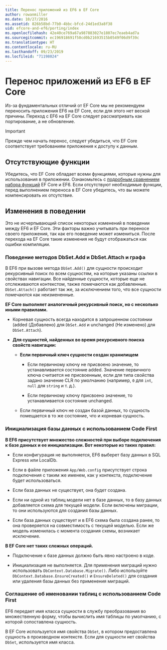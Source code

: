 ```yaml
---
title: Перенос приложений из EF6 в EF Core
author: rowanmiller
ms.date: 10/27/2016
ms.assetid: 826b58bd-77b0-4bbc-bfcd-24d1ed3a8f38
uid: efcore-and-ef6/porting/index
ms.openlocfilehash: 42e40ce769a67a987883027e1807ec7eaeb4ad7a
ms.sourcegitcommit: ec196918691f50cd0b21693515b0549f06d9f39c
ms.translationtype: HT
ms.contentlocale: ru-RU
ms.lasthandoff: 09/23/2019
ms.locfileid: "71198024"
---
```

# <a name="porting-from-ef6-to-ef-core"></a>Перенос приложений из EF6 в EF Core

Из-за фундаментальных отличий от EF Core мы не рекомендуем переносить приложения EF6 на EF Core, если для этого нет веской причины.
Переход с EF6 на EF Core следует рассматривать как портирование, а не обновление.

> [!IMPORTANT]
> Прежде чем начать перенос, следует убедиться, что EF Core соответствует требованиям приложения к доступу к данным.

## <a name="missing-features"></a>Отсутствующие функции

Убедитесь, что EF Core обладает всеми функциями, которые нужны для использования в приложении. Ознакомьтесь с [подробным сравнением набора функций](xref:efcore-and-ef6/index) EF Core и EF6. Если отсутствуют необходимые функции, перед выполнением переноса в EF Core убедитесь, что вы можете компенсировать их отсутствие.

## <a name="behavior-changes"></a>Изменения в поведении

Это не исчерпывающий список некоторых изменений в поведении между EF6 и EF Core. Эти факторы важно учитывать при переносе своего приложения, так как его поведение может измениться. После перехода на EF Core такие изменения не будут отображаться как ошибки компиляции.

### <a name="dbsetaddattach-and-graph-behavior"></a>Поведение методов DbSet.Add и DbSet.Attach и графа

В EF6 при вызове метода `DbSet.Add()` для сущности происходит рекурсивный поиск по всем сущностям, на которые указаны ссылки в свойствах навигации. Все найденные сущности, которые еще не отслеживаются контекстом, также помечаются как добавленные. `DbSet.Attach()` работает так же, за исключением того, что все сущности помечаются как неизмененные.

**EF Core выполняет аналогичный рекурсивный поиск, но с несколько иными правилами.**

*  Корневая сущность всегда находится в запрошенном состоянии (added (Добавлено) для `DbSet.Add` и unchanged (Не изменено) для `DbSet.Attach`).

*  **Для сущностей, найденных во время рекурсивного поиска свойств навигации:**

    *  **Если первичный ключ сущности создан хранилищем**

        * Если первичному ключу не присвоено значение, то устанавливается состояние added. Значение первичного ключа считается не присвоенным, если для типа свойства задано значение CLR по умолчанию (например, `0` для `int`, `null` для `string` и т. д.).

        * Если первичному ключу присвоено значение, то устанавливается состояние unchanged.

    *  Если первичный ключ не создан базой данных, то сущность помещается в то же состояние, что и корневая сущность.

### <a name="code-first-database-initialization"></a>Инициализация базы данных с использованием Code First

**В EF6 присутствует множество сложностей при выборе подключения к базе данных и ее инициализации. Вот некоторые из таких правил:**

* Если конфигурация не выполняется, EF6 выберет базу данных в SQL Express или LocalDb.

* Если в файле приложения `App/Web.config` присутствует строка подключения с таким же именем, как у контекста, подключение будет использоваться.

* Если база данных не существует, она будет создана.

* Если ни одной из таблиц модели нет в базе данных, то в базу данных добавляется схема для текущей модели. Если включены миграции, то они используются для создания базы данных.

* Если база данных существует и в EF6 схема была создана ранее, то она проверяется на совместимость с текущей моделью. Если же модель изменилась с момента создания схемы, возникает исключение.

**В EF Core нет таких сложных операций.**

* Подключение к базе данных должно быть явно настроено в коде.

* Инициализация не выполняется. Для применения миграций нужно использовать `DbContext.Database.Migrate()`. Либо используйте `DbContext.Database.EnsureCreated()` и `EnsureDeleted()` для создания или удаления базы данных без применения миграций.

### <a name="code-first-table-naming-convention"></a>Соглашение об именовании таблиц с использованием Code First

EF6 передает имя класса сущности в службу преобразования во множественную форму, чтобы вычислить имя таблицы по умолчанию, с которой сопоставлена сущность.

В EF Core используется имя свойства `DbSet`, в котором предоставлена сущность в производном контексте. Если для сущности нет свойства `DbSet`, используется имя класса.
